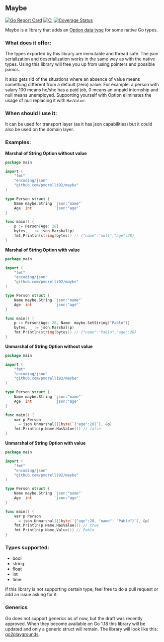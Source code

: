 ## Maybe

[![Go Report Card](https://goreportcard.com/badge/github.com/pmorelli92/maybe)](https://goreportcard.com/report/github.com/pmorelli92/maybe)
[![CI](https://github.com/pmorelli92/maybe/actions/workflows/ci.yml/badge.svg?branch=main)](https://github.com/pmorelli92/maybe/actions/workflows/ci.yml)
[![Coverage Status](https://coveralls.io/repos/github/pmorelli92/maybe/badge.svg?branch=main)](https://coveralls.io/github/pmorelli92/maybe?branch=main)

Maybe is a library that adds an [Option data type](https://en.wikipedia.org/wiki/Option_type) for some native Go types.

### What does it offer:

The types exported by this library are immutable and thread safe. The json serialization and deserialization works in the same way as with the native types. Using this library will free you up from using pointers and possible panics.

It also gets rid of the situations where an absence of value means something different from a default (zero) value. For example: a person with salary 100 means he/she has a paid job, 0 means an unpaid internship and null means unemployed. Supporting yourself with Option eliminates the usage of null replacing it with `HasValue`.


### When should I use it:

It can be used for transport layer (as it has json capabilities) but it could also be used on the domain layer.

### Examples:

**Marshal of String Option without value**

```go
package main

import (
	"fmt"
	"encoding/json"
	"github.com/pmorelli92/maybe"
)

type Person struct {
	Name maybe.String `json:"name"`
	Age  int          `json:"age"`
}

func main() {
	p := Person{Age: 28}
	bytes, _ := json.Marshal(p)
	fmt.Println(string(bytes)) // {"name":"null","age":28}
}
```

**Marshal of String Option with value**

```go
package main

import (
    "fmt"
    "encoding/json"
    "github.com/pmorelli92/maybe"
)

type Person struct {
    Name maybe.String `json:"name"`
    Age  int          `json:"age"`
}

func main() {
    p := Person{Age: 28, Name: maybe.SetString("Pablo")}
    bytes, _ := json.Marshal(p)
    fmt.Println(string(bytes)) // {"name":"Pablo","age":28}
}
```

**Unmarshal of String Option without value**

```go
package main

import (
    "fmt"
    "encoding/json"
    "github.com/pmorelli92/maybe"
)

type Person struct {
    Name maybe.String `json:"name"`
    Age  int          `json:"age"`
}

func main() {
    var p Person
    _ = json.Unmarshal([]byte(`{"age":28}`), &p)
    fmt.Println(p.Name.HasValue()) // false
}
```


**Unmarshal of String Option with value**

```go
package main

import (
    "fmt"
    "encoding/json"
    "github.com/pmorelli92/maybe"
)

type Person struct {
    Name maybe.String `json:"name"`
    Age  int          `json:"age"`
}

func main() {
    var p Person
    _ = json.Unmarshal([]byte(`{"age":28, "name": "Pablo"}`), &p)
    fmt.Println(p.Name.HasValue()) // true
    fmt.Println(p.Name.Value()) // Pablo
}
```

### Types supported:

- bool
- string
- float
- int
- time

If this library is not supporting certain type, feel free to do a pull request or add an issue asking for it.

### Generics

Go does not support generics as of now, but the draft was recently approved. When they become available on Go 1.18 this library will be updated and only a generic struct will remain.
The library will look like this: [go2playgrounds](https://go2goplay.golang.org/p/YBqR5GX7N6m).
